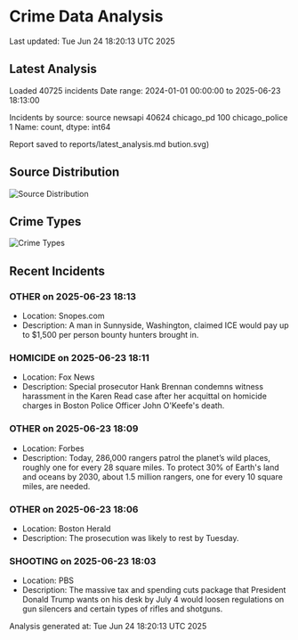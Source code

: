 # Crime Data Analysis
Last updated: Tue Jun 24 18:20:13 UTC 2025

## Latest Analysis

Loaded 40725 incidents
Date range: 2024-01-01 00:00:00 to 2025-06-23 18:13:00

Incidents by source:
source
newsapi           40624
chicago_pd          100
chicago_police        1
Name: count, dtype: int64

Report saved to reports/latest_analysis.md
bution.svg)

## Source Distribution
![Source Distribution](images/source_distribution.svg)

## Crime Types
![Crime Types](images/crime_types.svg)

## Recent Incidents

### OTHER on 2025-06-23 18:13
- Location: Snopes.com
- Description: A man in Sunnyside, Washington, claimed ICE would pay up to $1,500 per person bounty hunters brought in.


### HOMICIDE on 2025-06-23 18:11
- Location: Fox News
- Description: Special prosecutor Hank Brennan condemns witness harassment in the Karen Read case after her acquittal on homicide charges in Boston Police Officer John O'Keefe's death.


### OTHER on 2025-06-23 18:09
- Location: Forbes
- Description: Today, 286,000 rangers patrol the planet’s wild places, roughly one for every 28 square miles. To protect 30% of Earth's land and oceans by 2030, about 1.5 million rangers, one for every 10 square miles, are needed.


### OTHER on 2025-06-23 18:06
- Location: Boston Herald
- Description: The prosecution was likely to rest by Tuesday.


### SHOOTING on 2025-06-23 18:03
- Location: PBS
- Description: The massive tax and spending cuts package that President Donald Trump wants on his desk by July 4 would loosen regulations on gun silencers and certain types of rifles and shotguns.

Analysis generated at: Tue Jun 24 18:20:13 UTC 2025
